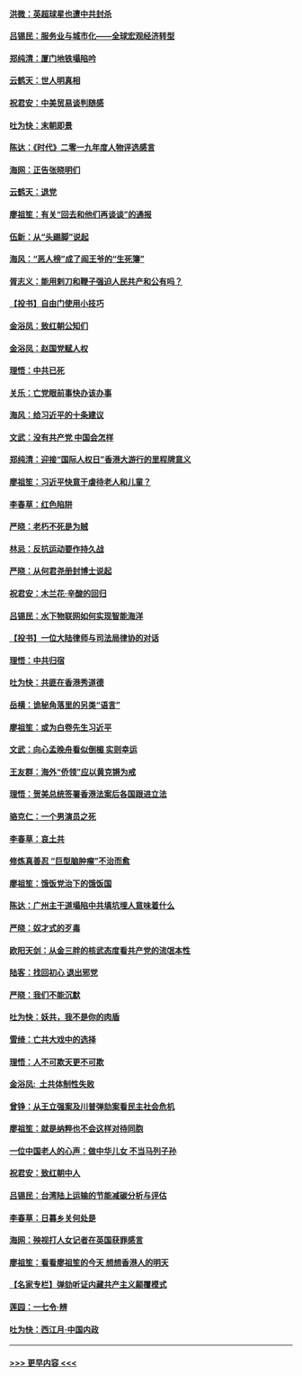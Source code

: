 #### [洪微：英超球星也遭中共封杀](../pages/nsc993/n11727243.md?t=12180644) 
#### [吕锡民：服务业与城市化——全球宏观经济转型](../pages/nsc993/n11725845.md?t=12180644) 
#### [郑纯清：厦门地铁塌陷吟](../pages/nsc993/n11725813.md?t=12180644) 
#### [云鹤天：世人明真相](../pages/nsc993/n11725621.md?t=12180644) 
#### [祝君安：中美贸易谈判随感](../pages/nsc993/n11725609.md?t=12180644) 
#### [吐为快：末朝即景](../pages/nsc993/n11723365.md?t=12180644) 
#### [陈达：《时代》二零一九年度人物评选感言](../pages/nsc993/n11723337.md?t=12180644) 
#### [海网：正告张晓明们](../pages/nsc993/n11723228.md?t=12180644) 
#### [云鹤天：退党](../pages/nsc993/n11723056.md?t=12180644) 
#### [廖祖笙：有关“回去和他们再谈谈”的通报](../pages/nsc993/n11722442.md?t=12180644) 
#### [伍新：从“头踢脚”说起](../pages/nsc993/n11722429.md?t=12180644) 
#### [海风：“恶人榜”成了阎王爷的“生死簿”](../pages/nsc993/n11722272.md?t=12180644) 
#### [胥志义：能用剌刀和鞭子强迫人民共产和公有吗？](../pages/nsc993/n11720569.md?t=12180644) 
#### [【投书】自由门使用小技巧](../pages/nsc993/n11720180.md?t=12180644) 
#### [金浴凤：致红朝公知们](../pages/nsc993/n11720563.md?t=12180644) 
#### [金浴凤：赵国党赋人权](../pages/nsc993/n11720533.md?t=12180644) 
#### [理悟：中共已死](../pages/nsc993/n11720233.md?t=12180644) 
#### [关乐：亡党眼前事快办该办事](../pages/nsc993/n11719160.md?t=12180644) 
#### [海风：给习近平的十条建议](../pages/nsc993/n11717616.md?t=12180644) 
#### [文武：没有共产党 中国会怎样](../pages/nsc993/n11717584.md?t=12180644) 
#### [郑纯清：迎接“国际人权日”香港大游行的里程牌意义](../pages/nsc993/n11717417.md?t=12180644) 
#### [廖祖笙：习近平快意于虐待老人和儿童？](../pages/nsc993/n11715313.md?t=12180644) 
#### [李春草：红色陷阱](../pages/nsc993/n11715029.md?t=12180644) 
#### [严晓：老朽不死是为贼](../pages/nsc993/n11712910.md?t=12180644) 
#### [林忌：反抗运动要作持久战](../pages/nsc993/n11712623.md?t=12180644) 
#### [严晓：从何君尧册封博士说起](../pages/nsc993/n11712465.md?t=12180644) 
#### [祝君安：木兰花·辛酸的回归](../pages/nsc993/n11712381.md?t=12180644) 
#### [吕锡民：水下物联网如何实现智能海洋](../pages/nsc993/n11711158.md?t=12180644) 
#### [【投书】一位大陆律师与司法局律协的对话](../pages/nsc993/n11709675.md?t=12180644) 
#### [理悟：中共归宿](../pages/nsc993/n11710059.md?t=12180644) 
#### [吐为快：共匪在香港秀道德](../pages/nsc993/n11709979.md?t=12180644) 
#### [岳横：诡秘角落里的另类“语言”](../pages/nsc993/n11709792.md?t=12180644) 
#### [廖祖笙：或为白卷先生习近平](../pages/nsc993/n11708330.md?t=12180644) 
#### [文武：向心孟晚舟看似倒楣 实则幸运](../pages/nsc993/n11708236.md?t=12180644) 
#### [王友群：海外“侨领”应以黄克锵为戒](../pages/nsc993/n11706176.md?t=12180644) 
#### [理悟：贺美总统签署香港法案后各国跟进立法](../pages/nsc993/n11706853.md?t=12180644) 
#### [骆克仁：一个男演员之死](../pages/nsc993/n11706677.md?t=12180644) 
#### [李春草：哀土共](../pages/nsc993/n11706255.md?t=12180644) 
#### [修炼真善忍 “巨型脑肿瘤”不治而愈](../pages/nsc993/n11705340.md?t=12180644) 
#### [廖祖笙：饿饭党治下的饿饭国](../pages/nsc993/n11705085.md?t=12180644) 
#### [陈达：广州主干道塌陷中共填坑埋人意味着什么](../pages/nsc993/n11705046.md?t=12180644) 
#### [严晓：奴才式的歹毒](../pages/nsc993/n11704826.md?t=12180644) 
#### [欧阳天剑：从金三胖的核武态度看共产党的流氓本性](../pages/nsc993/n11702238.md?t=12180644) 
#### [陆客：找回初心 退出邪党](../pages/nsc993/n11702213.md?t=12180644) 
#### [严晓：我们不能沉默](../pages/nsc993/n11702110.md?t=12180644) 
#### [吐为快：妖共，我不是你的肉盾](../pages/nsc993/n11701366.md?t=12180644) 
#### [雪绮：亡共大戏中的选择](../pages/nsc993/n11699922.md?t=12180644) 
#### [理悟：人不可欺天更不可欺](../pages/nsc993/n11699657.md?t=12180644) 
#### [金浴凤:  土共体制性失败](../pages/nsc993/n11699361.md?t=12180644) 
#### [曾铮：从王立强案及川普弹劾案看民主社会危机](../pages/nsc993/n11699318.md?t=12180644) 
#### [廖祖笙：就是纳粹也不会这样对待同胞](../pages/nsc993/n11697658.md?t=12180644) 
#### [一位中国老人的心声：做中华儿女 不当马列子孙](../pages/nsc993/n11697525.md?t=12180644) 
#### [祝君安：致红朝中人](../pages/nsc993/n11697518.md?t=12180644) 
#### [吕锡民：台湾陆上运输的节能减碳分析与评估](../pages/nsc993/n11694983.md?t=12180644) 
#### [李春草：日暮乡关何处是](../pages/nsc993/n11694805.md?t=12180644) 
#### [海网：殃视打人女记者在英国获罪感言](../pages/nsc993/n11693832.md?t=12180644) 
#### [廖祖笙：看看廖祖笙的今天 想想香港人的明天](../pages/nsc993/n11693707.md?t=12180644) 
#### [【名家专栏】弹劾听证内藏共产主义颠覆模式](../pages/nsc993/n11693563.md?t=12180644) 
#### [莲园：一七令‧辨](../pages/nsc993/n11692558.md?t=12180644) 
#### [吐为快：西江月·中国内政](../pages/nsc993/n11692071.md?t=12180644) 

----
#### [ >>> 更早内容 <<< ](../indexes/nsc993-earlier.md)
